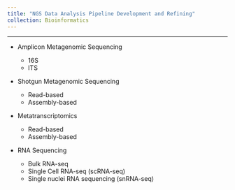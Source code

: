 ```yaml
---
title: "NGS Data Analysis Pipeline Development and Refining"
collection: Bioinformatics 
---
```


***
* Amplicon Metagenomic Sequencing
  * 16S
  * ITS 

* Shotgun Metagenomic Sequencing
  * Read-based
  * Assembly-based

* Metatranscriptomics
  * Read-based
  * Assembly-based
  
* RNA Sequencing
  * Bulk RNA-seq
  * Single Cell RNA-seq (scRNA-seq)
  * Single nuclei RNA sequencing (snRNA-seq)





